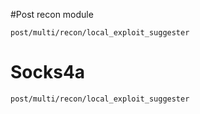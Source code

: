 #Post recon module
```
post/multi/recon/local_exploit_suggester
```

# Socks4a
```
post/multi/recon/local_exploit_suggester
```

